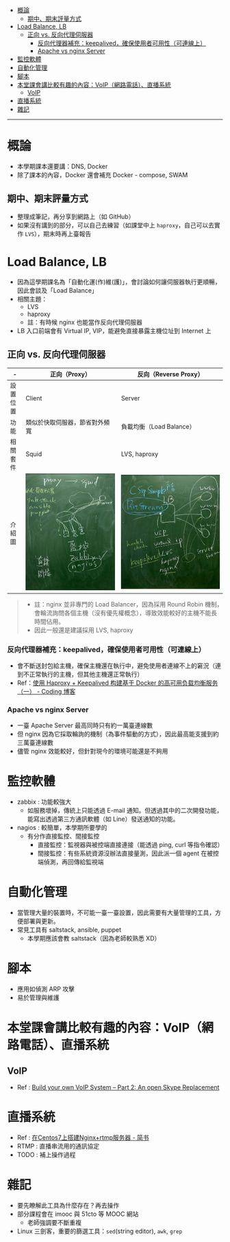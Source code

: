 - [概論](#%E6%A6%82%E8%AB%96)
  - [期中、期末評量方式](#%E6%9C%9F%E4%B8%AD%E6%9C%9F%E6%9C%AB%E8%A9%95%E9%87%8F%E6%96%B9%E5%BC%8F)
- [Load Balance, LB](#load-balance-lb)
  - [正向 vs. 反向代理伺服器](#%E6%AD%A3%E5%90%91-vs-%E5%8F%8D%E5%90%91%E4%BB%A3%E7%90%86%E4%BC%BA%E6%9C%8D%E5%99%A8)
    - [反向代理器補充：keepalived，確保使用者可用性（可連線上）](#%E5%8F%8D%E5%90%91%E4%BB%A3%E7%90%86%E5%99%A8%E8%A3%9C%E5%85%85keepalived%E7%A2%BA%E4%BF%9D%E4%BD%BF%E7%94%A8%E8%80%85%E5%8F%AF%E7%94%A8%E6%80%A7%E5%8F%AF%E9%80%A3%E7%B7%9A%E4%B8%8A)
    - [Apache vs nginx Server](#apache-vs-nginx-server)
- [監控軟體](#%E7%9B%A3%E6%8E%A7%E8%BB%9F%E9%AB%94)
- [自動化管理](#%E8%87%AA%E5%8B%95%E5%8C%96%E7%AE%A1%E7%90%86)
- [腳本](#%E8%85%B3%E6%9C%AC)
- [本堂課會講比較有趣的內容：VoIP（網路電話）、直播系統](#%E6%9C%AC%E5%A0%82%E8%AA%B2%E6%9C%83%E8%AC%9B%E6%AF%94%E8%BC%83%E6%9C%89%E8%B6%A3%E7%9A%84%E5%85%A7%E5%AE%B9voip%E7%B6%B2%E8%B7%AF%E9%9B%BB%E8%A9%B1%E7%9B%B4%E6%92%AD%E7%B3%BB%E7%B5%B1)
  - [VoIP](#voip)
- [直播系統](#%E7%9B%B4%E6%92%AD%E7%B3%BB%E7%B5%B1)
- [雜記](#%E9%9B%9C%E8%A8%98)

---

# 概論
* 本學期課本還要講：DNS, Docker
* 除了課本的內容，Docker 還會補充 Docker - compose, SWAM

## 期中、期末評量方式
* 整理成筆記，再分享到網路上（如 GitHub）
* 如果沒有講到的部分，可以自己去練習（如課堂中上 `haproxy`，自己可以去實作 `LVS`），期末時再上臺報告

# Load Balance, LB
* 因為這學期課名為「自動化運(作)維(護)」，會討論如何讓伺服器執行更順暢，因此會談及「Load Balance」
* 相關主題：
    * LVS
    * haproxy
    * 註：有時候 nginx 也能當作反向代理伺服器
* LB 入口前端會有 Virtual IP, VIP，能避免直接暴露主機位址到 Internet 上

## 正向 vs. 反向代理伺服器
-|正向（Proxy）|反向（Reverse Proxy）
-|-|-
設置位置|Client|Server
功能|類似於快取伺服器，節省對外頻寬|負載均衡（Load Balance）
相關套件|Squid|LVS, haproxy
介紹圖|![](/media/W1_proxy.jpg)|![](/media/W1_reverseProxy.jpg)

> * 註：nginx 並非專門的 Load Balancer，因為採用 Round Robin 機制，會輪流詢問各個主機（沒有優先權概念），導致效能較好的主機不能長時間佔用。
> * 因此一般還是建議採用 LVS, haproxy

### 反向代理器補充：keepalived，確保使用者可用性（可連線上）
* 會不斷送封包給主機，確保主機還在執行中，避免使用者連線不上的窘況（連到不正常執行的主機，但其他主機還正常執行）
* Ref：[使用 Haproxy + Keepalived 构建基于 Docker 的高可用负载均衡服务（一） - Coding 博客](https://blog.coding.net/blog/Haproxy&keepalived)

### Apache vs nginx Server
* 一臺 Apache Server 最高同時只有約一萬臺連線數
* 但 nginx 因為它採取輪詢的機制（為事件驅動的方式），因此最高能支援到約三萬臺連線數
* 儘管 nginx 效能較好，但針對現今的環境可能還是不夠用

# 監控軟體
* zabbix : 功能較強大
    * 如服務壞掉，傳統上只能透過 E-mail 通知。但透過其中的二次開發功能，能寫出透過第三方通訊軟體（如 Line）發送通知的功能。
* nagios : 較簡單，本學期所要學的
    * 有分作直接監控、間接監控
        * 直接監控：監視器與被控端直接連接（能透過 ping, curl 等指令確認）
        * 間接監控：有些系統資源沒辦法直接量測，因此派一個 agent 在被控端偵測，再回傳給監視端

# 自動化管理
* 當管理大量的裝置時，不可能一臺一臺設置，因此需要有大量管理的工具，方便部署與更新。
* 常見工具有 saltstack, ansible, puppet
    * 本學期應該會教 saltstack（因為老師較熟悉 XD）

# 腳本
* 應用如偵測 ARP 攻擊
* 易於管理與維護

# 本堂課會講比較有趣的內容：VoIP（網路電話）、直播系統
## VoIP
* Ref : [Build your own VoIP System – Part 2: An open Skype Replacement](https://www.sipwise.org/news/technical/byov-skype-replacement/)

# 直播系統
* Ref : [在Centos7上搭建Nginx+rtmp服务器 - 简书](https://www.jianshu.com/p/4ed63b041bd9)
* RTMP : 直播串流用的通訊協定
* TODO : 補上操作過程


# 雜記
* 要先瞭解此工具為什麼存在？再去操作
* 部分課程會在 imooc 與 51cto 等 MOOC 網站
    * 老師強調要不斷重複
* Linux 三劍客，重要的篩選工具：`sed`(string editor), `awk`, `grep`